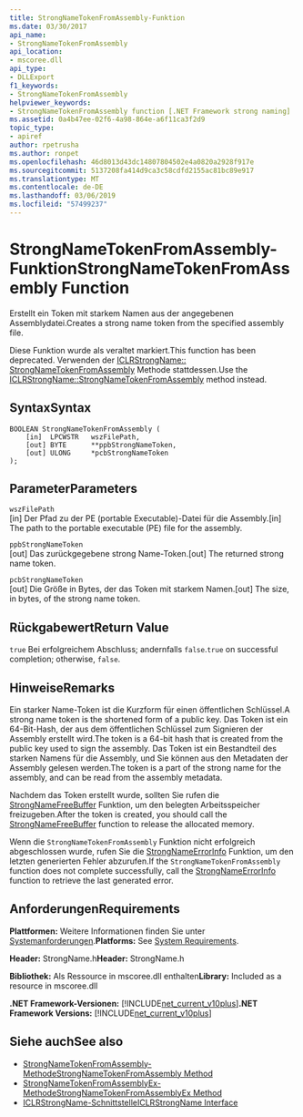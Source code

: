 ```yaml
---
title: StrongNameTokenFromAssembly-Funktion
ms.date: 03/30/2017
api_name:
- StrongNameTokenFromAssembly
api_location:
- mscoree.dll
api_type:
- DLLExport
f1_keywords:
- StrongNameTokenFromAssembly
helpviewer_keywords:
- StrongNameTokenFromAssembly function [.NET Framework strong naming]
ms.assetid: 0a4b47ee-02f6-4a98-864e-a6f11ca3f2d9
topic_type:
- apiref
author: rpetrusha
ms.author: ronpet
ms.openlocfilehash: 46d8013d43dc14807804502e4a0820a2928f917e
ms.sourcegitcommit: 5137208fa414d9ca3c58cdfd2155ac81bc89e917
ms.translationtype: MT
ms.contentlocale: de-DE
ms.lasthandoff: 03/06/2019
ms.locfileid: "57499237"
---
```

# <a name="strongnametokenfromassembly-function"></a><span data-ttu-id="c1c6b-102">StrongNameTokenFromAssembly-Funktion</span><span class="sxs-lookup"><span data-stu-id="c1c6b-102">StrongNameTokenFromAssembly Function</span></span>
<span data-ttu-id="c1c6b-103">Erstellt ein Token mit starkem Namen aus der angegebenen Assemblydatei.</span><span class="sxs-lookup"><span data-stu-id="c1c6b-103">Creates a strong name token from the specified assembly file.</span></span>  
  
 <span data-ttu-id="c1c6b-104">Diese Funktion wurde als veraltet markiert.</span><span class="sxs-lookup"><span data-stu-id="c1c6b-104">This function has been deprecated.</span></span> <span data-ttu-id="c1c6b-105">Verwenden der [ICLRStrongName:: StrongNameTokenFromAssembly](../../../../docs/framework/unmanaged-api/hosting/iclrstrongname-strongnametokenfromassembly-method.md) Methode stattdessen.</span><span class="sxs-lookup"><span data-stu-id="c1c6b-105">Use the [ICLRStrongName::StrongNameTokenFromAssembly](../../../../docs/framework/unmanaged-api/hosting/iclrstrongname-strongnametokenfromassembly-method.md) method instead.</span></span>  
  
## <a name="syntax"></a><span data-ttu-id="c1c6b-106">Syntax</span><span class="sxs-lookup"><span data-stu-id="c1c6b-106">Syntax</span></span>  
  
```  
BOOLEAN StrongNameTokenFromAssembly (  
    [in]  LPCWSTR   wszFilePath,  
    [out] BYTE      **ppbStrongNameToken,  
    [out] ULONG     *pcbStrongNameToken  
);  
```  
  
## <a name="parameters"></a><span data-ttu-id="c1c6b-107">Parameter</span><span class="sxs-lookup"><span data-stu-id="c1c6b-107">Parameters</span></span>  
 `wszFilePath`  
 <span data-ttu-id="c1c6b-108">[in] Der Pfad zu der PE (portable Executable)-Datei für die Assembly.</span><span class="sxs-lookup"><span data-stu-id="c1c6b-108">[in] The path to the portable executable (PE) file for the assembly.</span></span>  
  
 `ppbStrongNameToken`  
 <span data-ttu-id="c1c6b-109">[out] Das zurückgegebene strong Name-Token.</span><span class="sxs-lookup"><span data-stu-id="c1c6b-109">[out] The returned strong name token.</span></span>  
  
 `pcbStrongNameToken`  
 <span data-ttu-id="c1c6b-110">[out] Die Größe in Bytes, der das Token mit starkem Namen.</span><span class="sxs-lookup"><span data-stu-id="c1c6b-110">[out] The size, in bytes, of the strong name token.</span></span>  
  
## <a name="return-value"></a><span data-ttu-id="c1c6b-111">Rückgabewert</span><span class="sxs-lookup"><span data-stu-id="c1c6b-111">Return Value</span></span>  
 <span data-ttu-id="c1c6b-112">`true` Bei erfolgreichem Abschluss; andernfalls `false`.</span><span class="sxs-lookup"><span data-stu-id="c1c6b-112">`true` on successful completion; otherwise, `false`.</span></span>  
  
## <a name="remarks"></a><span data-ttu-id="c1c6b-113">Hinweise</span><span class="sxs-lookup"><span data-stu-id="c1c6b-113">Remarks</span></span>  
 <span data-ttu-id="c1c6b-114">Ein starker Name-Token ist die Kurzform für einen öffentlichen Schlüssel.</span><span class="sxs-lookup"><span data-stu-id="c1c6b-114">A strong name token is the shortened form of a public key.</span></span> <span data-ttu-id="c1c6b-115">Das Token ist ein 64-Bit-Hash, der aus dem öffentlichen Schlüssel zum Signieren der Assembly erstellt wird.</span><span class="sxs-lookup"><span data-stu-id="c1c6b-115">The token is a 64-bit hash that is created from the public key used to sign the assembly.</span></span> <span data-ttu-id="c1c6b-116">Das Token ist ein Bestandteil des starken Namens für die Assembly, und Sie können aus den Metadaten der Assembly gelesen werden.</span><span class="sxs-lookup"><span data-stu-id="c1c6b-116">The token is a part of the strong name for the assembly, and can be read from the assembly metadata.</span></span>  
  
 <span data-ttu-id="c1c6b-117">Nachdem das Token erstellt wurde, sollten Sie rufen die [StrongNameFreeBuffer](../../../../docs/framework/unmanaged-api/strong-naming/strongnamefreebuffer-function.md) Funktion, um den belegten Arbeitsspeicher freizugeben.</span><span class="sxs-lookup"><span data-stu-id="c1c6b-117">After the token is created, you should call the [StrongNameFreeBuffer](../../../../docs/framework/unmanaged-api/strong-naming/strongnamefreebuffer-function.md) function to release the allocated memory.</span></span>  
  
 <span data-ttu-id="c1c6b-118">Wenn die `StrongNameTokenFromAssembly` Funktion nicht erfolgreich abgeschlossen wurde, rufen Sie die [StrongNameErrorInfo](../../../../docs/framework/unmanaged-api/strong-naming/strongnameerrorinfo-function.md) Funktion, um den letzten generierten Fehler abzurufen.</span><span class="sxs-lookup"><span data-stu-id="c1c6b-118">If the `StrongNameTokenFromAssembly` function does not complete successfully, call the [StrongNameErrorInfo](../../../../docs/framework/unmanaged-api/strong-naming/strongnameerrorinfo-function.md) function to retrieve the last generated error.</span></span>  
  
## <a name="requirements"></a><span data-ttu-id="c1c6b-119">Anforderungen</span><span class="sxs-lookup"><span data-stu-id="c1c6b-119">Requirements</span></span>  
 <span data-ttu-id="c1c6b-120">**Plattformen:** Weitere Informationen finden Sie unter [Systemanforderungen](../../../../docs/framework/get-started/system-requirements.md).</span><span class="sxs-lookup"><span data-stu-id="c1c6b-120">**Platforms:** See [System Requirements](../../../../docs/framework/get-started/system-requirements.md).</span></span>  
  
 <span data-ttu-id="c1c6b-121">**Header:** StrongName.h</span><span class="sxs-lookup"><span data-stu-id="c1c6b-121">**Header:** StrongName.h</span></span>  
  
 <span data-ttu-id="c1c6b-122">**Bibliothek:** Als Ressource in mscoree.dll enthalten</span><span class="sxs-lookup"><span data-stu-id="c1c6b-122">**Library:** Included as a resource in mscoree.dll</span></span>  
  
 <span data-ttu-id="c1c6b-123">**.NET Framework-Versionen:** [!INCLUDE[net_current_v10plus](../../../../includes/net-current-v10plus-md.md)]</span><span class="sxs-lookup"><span data-stu-id="c1c6b-123">**.NET Framework Versions:** [!INCLUDE[net_current_v10plus](../../../../includes/net-current-v10plus-md.md)]</span></span>  
  
## <a name="see-also"></a><span data-ttu-id="c1c6b-124">Siehe auch</span><span class="sxs-lookup"><span data-stu-id="c1c6b-124">See also</span></span>
- [<span data-ttu-id="c1c6b-125">StrongNameTokenFromAssembly-Methode</span><span class="sxs-lookup"><span data-stu-id="c1c6b-125">StrongNameTokenFromAssembly Method</span></span>](../../../../docs/framework/unmanaged-api/hosting/iclrstrongname-strongnametokenfromassembly-method.md)
- [<span data-ttu-id="c1c6b-126">StrongNameTokenFromAssemblyEx-Methode</span><span class="sxs-lookup"><span data-stu-id="c1c6b-126">StrongNameTokenFromAssemblyEx Method</span></span>](../../../../docs/framework/unmanaged-api/hosting/iclrstrongname-strongnametokenfromassemblyex-method.md)
- [<span data-ttu-id="c1c6b-127">ICLRStrongName-Schnittstelle</span><span class="sxs-lookup"><span data-stu-id="c1c6b-127">ICLRStrongName Interface</span></span>](../../../../docs/framework/unmanaged-api/hosting/iclrstrongname-interface.md)
